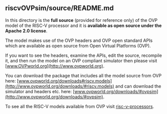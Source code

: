 riscvOVPsim/source/README.md
---

In this directory is the **full source** (provided for reference only) of the OVP model of the RISC-V processor and it is **available as open source under the Apache 2.0 license**.

The model makes use of the OVP headers and OVP open standard APIs which are available as open source from Open Virtual Platforms (OVP).  

If you want to see the headers, examine the APIs, edit the source, recompile it, and then run the model on an OVP compliant simulator then please visit [www.OVPworld.org](http://www.ovpworld.org).

You can download the package that includes all the model source from OVP here: [www.ovpworld.org/downloads#riscv.models](http://www.ovpworld.org/downloads/#riscv.models) and can download the simulator and headers etc. here: [www.ovpworld.org/downloads/#ovpsim](http://www.ovpworld.org/downloads/#ovpsim).

To see all the RISC-V models available from OVP visit [risc-v-processors](http://www.ovpworld.org/library/wikka.php?wakka=RiscVprocessors).




